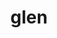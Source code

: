 ---
category: 4-letters
denotation: null
name: glen
reference_link: https://www.etymonline.com/word/glen
root_language: null
root_name: null
title: glen
type: free
word_sums:
- respelling: glen
  sum: 'Glen + '
---